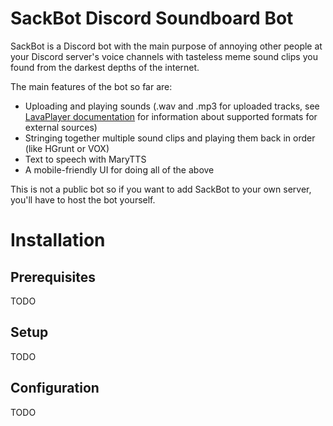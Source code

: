 # SackBot Discord Soundboard Bot

SackBot is a Discord bot with the main purpose of annoying other people at your Discord server's voice channels with tasteless meme sound clips you found from the darkest depths of the internet.

The main features of the bot so far are:
 - Uploading and playing sounds (.wav and .mp3 for uploaded tracks, see [LavaPlayer documentation](https://github.com/sedmelluq/lavaplayer#supported-formats) for information about supported formats for external sources)
 - Stringing together multiple sound clips and playing them back in order (like HGrunt or VOX)
 - Text to speech with MaryTTS
 - A mobile-friendly UI for doing all of the above
 
 This is not a public bot so if you want to add SackBot to your own server, you'll have to host the bot yourself.
 
 # Installation
 
 ## Prerequisites
 
 TODO
 
 ## Setup
 
 TODO
 
 ## Configuration
 
 TODO
